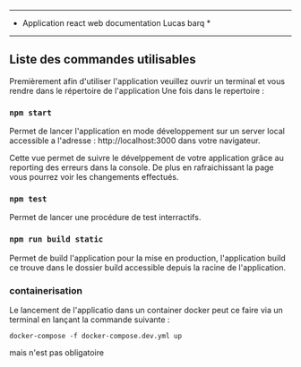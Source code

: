 ***************************************************
* Application react web documentation Lucas barq  *
***************************************************

## Liste des commandes utilisables

Premièrement afin d'utiliser l'application veuillez ouvrir un terminal et vous rendre dans le répertoire de l'application 
Une fois dans le repertoire : 

### `npm start`

Permet de lancer l'application en mode développement sur un server local accessible a l'adresse : 
http://localhost:3000 dans votre navigateur.

Cette vue permet de suivre le dévelppement de votre application grâce au reporting des erreurs dans la console. De plus en rafraichissant la page vous pourrez voir les changements effectués. 

### `npm test`

Permet de lancer une procédure de test interractifs. 

### `npm run build static`

Permet de build l'application pour la mise en production, l'application build ce trouve dans le dossier build accessible depuis la racine de l'application. 

### containerisation 

Le lancement de l'applicatio dans un container docker peut ce faire via un terminal en lançant la commande suivante :

`docker-compose -f docker-compose.dev.yml up`

mais n'est pas obligatoire